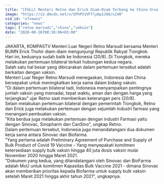```yaml
---
title: "[FULL] Menteri Retno dan Erick Diam-Diam Terbang ke China Urus Vaksin, Ini Paparannya?"
image: "https://s2.dmcdn.net/v/SPhPV1VFfly6p2JO8/x240"
vid_id: "x7vownz"
categories: "news"
tags: ["retno marsudi","china","vaksin"]
date: "2020-08-26T08:38:06+03:00"
---
```

JAKARTA, KOMPASTV  Menteri Luar Negeri Retno Marsudi bersama Menteri  BUMN Erick Thohir diam-diam mengunjungi Republik Rakyat Tiongkok.   <br>Hari ini, keduanya sudah balik ke Indonesia (20/8). Di Tiongkok, mereka melakukan pertemuan bilateral terkait hubungan kedua negara.   <br>Salah satu hal besar yang dibicarakan dalam pertemuan tersebut adalah berkaitan dengan vaksin.   <br>Menteri Luar Neger Retno Marsudi menegaskan, Indonesia dan China bersepakat untuk meningkatkan kerja sama dalam bidang vaksin.   <br>&quot;Di dalam pertemuan bilateral tadi, Indonesia menyampaikan pentingnya jumlah vaksin yang memadai, tepat waktu, aman dan dengan harga yang terjangkau&quot; ujar Retno saat memberikan keterangan pers (20/8).   <br>Selain melakukan pertemuan bilateral dengan pemerintah Tiongkok, Retno dan Erick juga melakukan pertemuan dengan sejumlah industri farmasi yang menangani pembuatan vaksin.   <br>&quot;Kita berdua juga melakukan pertemuan dengan industri Farmasi yaitu dengan Sinovac, Sinopharm dan CanSino&quot;, ungkap Retno.   <br>Dalam pertemuan tersebut, Indonesia juga menandatangani dua dokumen kerja sama antara Sinovac dan Biofarma.    <br>&quot;Yang pertama adalah Preliminary Agreement of Purchase and Supply of Bulk Product of Covid 19 Vaccine - Yang menyepakati komitmen ketersediaan supply bulk vaksin hingga 40 juta dosis vaksin mulai November 2020 hingga Maret 2021.   <br>&quot;Dokumen yang kedua, yang ditandatangani oleh Sinovac dan BioFarma adalah MoU untuk komitmen Kapasitas Bulk Vaccine 2021 - dimana Sinovac akan memberikan prioritas kepada Biofarma untuk supply bulk vaksin setelah Maret 2021 hingga akhir tahun 2021&quot;, ungkapnya.   <br>
